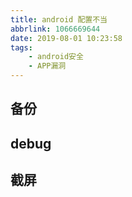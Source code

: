 ```yaml
---
title: android 配置不当
abbrlink: 1066669644
date: 2019-08-01 10:23:58
tags:
	- android安全
	- APP漏洞
---
```


## 备份

## debug

## 截屏